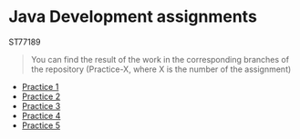 # Java Development assignments

ST77189

> You can find the result of the work in the corresponding branches of the repository (Practice-X, where X is the number of the assignment)

- [Practice 1](https://github.com/anyiaa/java_assignments/tree/Practice-1)
- [Practice 2](https://github.com/anyiaa/java_assignments/tree/Practice-2)
- [Practice 3](https://github.com/anyiaa/java_assignments/tree/Practice-3)
- [Practice 4](https://github.com/anyiaa/java_assignments/tree/Practice-4)
- [Practice 5](https://github.com/anyiaa/java_assignments/tree/Practice-5)
